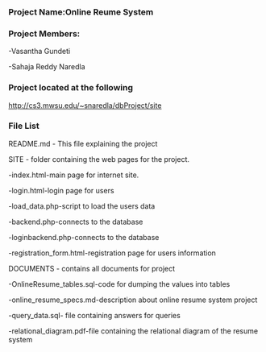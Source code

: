 ### Project Name:Online Reume System


### Project Members:

-Vasantha Gundeti

-Sahaja Reddy Naredla

### Project located at the following

http://cs3.mwsu.edu/~snaredla/dbProject/site

### File List


 README.md - This file explaining the project


 SITE - folder containing the web pages for the project.

  -index.html-main page for internet site.

  -login.html-login page for users

  -load_data.php-script to load the users data 

  -backend.php-connects to the database 

  -loginbackend.php-connects to the database

  -registration_form.html-registration page for users information

 DOCUMENTS - contains all documents for project

  -OnlineResume_tables.sql-code for dumping the values into tables 

  -online_resume_specs.md-description about online resume system project

  -query_data.sql- file containing answers for queries

  -relational_diagram.pdf-file containing the relational diagram of the resume system
